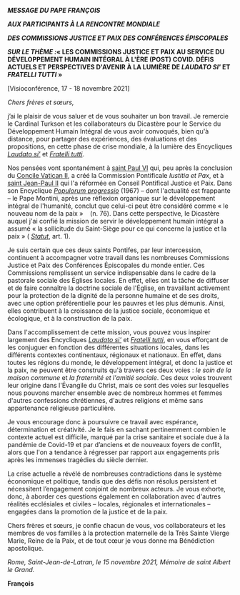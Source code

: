 ***MESSAGE DU PAPE FRANÇOIS***

***AUX PARTICIPANTS À LA RENCONTRE MONDIALE***

***DES COMMISSIONS JUSTICE ET PAIX DES CONFÉRENCES ÉPISCOPALES***

***SUR LE THÈME :*« LES COMMISSIONS JUSTICE ET PAIX AU SERVICE DU DÉVELOPPEMENT HUMAIN INTÉGRAL À L'ÈRE (POST) COVID. DÉFIS ACTUELS ET PERSPECTIVES D'AVENIR À LA LUMIÈRE DE *LAUDATO SI'* ET *FRATELLI TUTTI* »**

[Visioconférence, 17 - 18 novembre 2021]

*Chers frères et sœurs,*

j’ai le plaisir de vous saluer et de vous souhaiter un bon travail. Je remercie le Cardinal Turkson et les collaborateurs du Dicastère pour le Service du Développement Humain Intégral de vous avoir convoqués, bien qu'à distance, pour partager des expériences, des évaluations et des propositions, en cette phase de crise mondiale, à la lumière des Encycliques *[Laudato si'](https://www.vatican.va/content/francesco/fr/encyclicals/documents/papa-francesco_20150524_enciclica-laudato-si.html)* et *[Fratelli tutti](https://www.vatican.va/content/francesco/fr/encyclicals/documents/papa-francesco_20201003_enciclica-fratelli-tutti.html)*.

Nos pensées vont spontanément à [saint Paul VI](https://www.vatican.va/content/paul-vi/fr.html) qui, peu après la conclusion du [Concile Vatican II](https://www.vatican.va/archive/hist_councils/ii_vatican_council/index_fr.htm), a créé la Commission Pontificale *Iustitia et Pax*, et à [saint Jean-Paul II](https://www.vatican.va/content/john-paul-ii/fr.html) qui l'a réformée en Conseil Pontifical Justice et Paix. Dans son Encyclique *[Populorum progressio](https://www.vatican.va/content/paul-vi/fr/encyclicals/documents/hf_p-vi_enc_26031967_populorum.html)* (1967) – dont l'actualité est frappante – le Pape Montini, après une réflexion organique sur le développement intégral de l'humanité, conclut que celui-ci peut être considéré comme « le nouveau nom de la paix »    (n. 76). Dans cette perspective, le Dicastère auquel j'ai confié la mission de servir le développement humain intégral a assumé « la sollicitude du Saint-Siège pour ce qui concerne la justice et la paix » ( *[Statut](https://www.vatican.va/content/francesco/fr/motu_proprio/documents/papa-francesco_20160817_statuto-dicastero-servizio-sviluppo-umano-integrale.html)*, art. 1).

Je suis certain que ces deux saints Pontifes, par leur intercession, continuent à accompagner votre travail dans les nombreuses Commissions Justice et Paix des Conférences Épiscopales du monde entier. Ces Commissions remplissent un service indispensable dans le cadre de la pastorale sociale des Églises locales. En effet, elles ont la tâche de diffuser et de faire connaître la doctrine sociale de l'Église, en travaillant activement pour la protection de la dignité de la personne humaine et de ses droits, avec une option préférentielle pour les pauvres et les plus démunis. Ainsi, elles contribuent à la croissance de la justice sociale, économique et écologique, et à la construction de la paix.

Dans l'accomplissement de cette mission, vous pouvez vous inspirer largement des Encycliques *[Laudato si'](https://www.vatican.va/content/francesco/fr/encyclicals/documents/papa-francesco_20150524_enciclica-laudato-si.html)* et *[Fratelli tutti](https://www.vatican.va/content/francesco/fr/encyclicals/documents/papa-francesco_20201003_enciclica-fratelli-tutti.html)*, en vous efforçant de les conjuguer en fonction des différentes situations locales, dans les différents contextes continentaux, régionaux et nationaux. En effet, dans toutes les régions du monde, le développement intégral, et donc la justice et la paix, ne peuvent être construits qu'à travers ces deux voies : *le soin de la maison commune* et *la fraternité et l'amitié sociale*. Ces deux voies trouvent leur origine dans l'Évangile du Christ, mais ce sont des voies sur lesquelles nous pouvons marcher ensemble avec de nombreux hommes et femmes d'autres confessions chrétiennes, d'autres religions et même sans appartenance religieuse particulière.

Je vous encourage donc à poursuivre ce travail avec espérance, détermination et créativité. Je le fais en sachant pertinemment combien le contexte actuel est difficile, marqué par la crise sanitaire et sociale due à la pandémie de Covid-19 et par d’anciens et de nouveaux foyers de conflit, alors que l'on a tendance à régresser par rapport aux engagements pris après les immenses tragédies du siècle dernier.

La crise actuelle a révélé de nombreuses contradictions dans le système économique et politique, tandis que des défis non résolus persistent et nécessitent l’engagement conjoint de nombreux acteurs. Je vous exhorte, donc, à aborder ces questions également en collaboration avec d'autres réalités ecclésiales et civiles – locales, régionales et internationales – engagées dans la promotion de la justice et de la paix.

Chers frères et sœurs, je confie chacun de vous, vos collaborateurs et les membres de vos familles à la protection maternelle de la Très Sainte Vierge Marie, Reine de la Paix, et de tout cœur je vous donne ma Bénédiction apostolique.

*Rome, Saint-Jean-de-Latran, le 15 novembre 2021, Mémoire de saint Albert le Grand.*

**François**